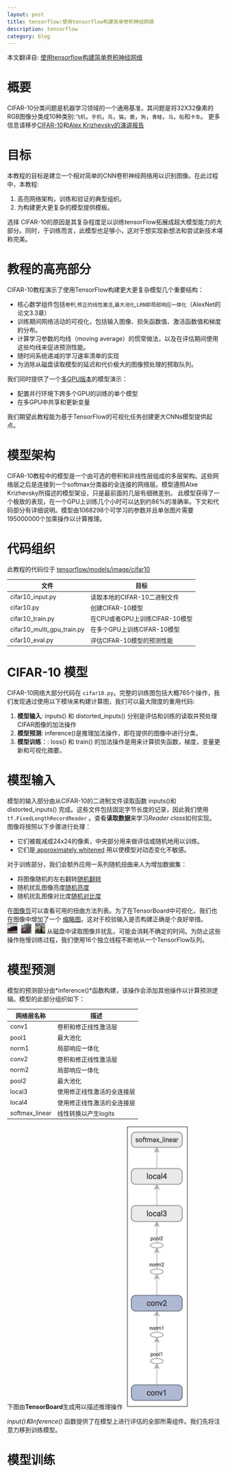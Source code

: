```yaml
---
layout: post
title: tensorflow:使用tensorflow构建简单卷积神经网络
description: tensorflow
category: blog
---
```


本文翻译自: [使用tensorflow构建简单卷积神经网络](https://www.tensorflow.org/versions/r0.10/tutorials/deep_cnn/index.html)

# 概要
CIFAR-10分类问题是机器学习领域的一个通用基准，其问题是将32X32像素的RGB图像分类成10种类别:`飞机`，`手机`，`鸟`，`猫`，`鹿`，`狗`，`青蛙`，`马`，`船`和`卡车`。
更多信息请移步[CIFAR-10](http://www.cs.toronto.edu/~kriz/cifar.html)和[Alex Krizhevsky的演讲报告](http://www.cs.toronto.edu/~kriz/learning-features-2009-TR.pdf)

# 目标
本教程的目标是建立一个相对简单的CNN卷积神经网络用以识别图像。在此过程中，本教程:
1. 高亮网络架构，训练和验证的典型组织。
2. 为构建更大更复杂的模型提供模板。

选择 CIFAR-10的原因是其复杂程度足以训练tensorFlow拓展成超大模型能力的大部分。同时，于训练而言，此模型也足够小，这对于想实现新想法和尝试新技术堪称完美。

# 教程的高亮部分
  CIFAR-10教程演示了使用TensorFlow构建更大更复杂模型几个重要结构：
  + 核心数学组件包括`卷积`,`修正的线性激活`,`最大池化`,`LRN即局部响应一体化`（AlexNet的论文3.3章）
  + 训练期间网络活动的可视化，包括输入图像、损失函数值、激活函数值和梯度的分布。
  + 计算学习参数的均线（moving average）的惯常做法，以及在评估期间使用这些均线来促进预测性能。
  + 随时间系统递减的学习速率清单的实现
  + 为消除从磁盘读取模型的延迟和代价极大的图像预处理的预取队列。

 我们同时提供了一个[多GPU版本](https://www.tensorflow.org/versions/r0.10/tutorials/deep_cnn/index.html#training-a-model-using-multiple-gpu-cards)的模型演示：
 + 配置并行环境下跨多个GPU的训练的单个模型
 + 在多GPU中共享和更新变量

 我们期望此教程能为基于TensorFlow的可视化任务创建更大CNNs模型提供起点。

 # 模型架构

  CIFAR-10教程中的模型是一个由可选的卷积和非线性层组成的多层架构。这些网络层之后是连接到一个softmax分类器的全连接的网络层。模型遵照Alxe Krizhevsky所描述的模型架设，只是最前面的几层有细微差别。
   此模型获得了一个极致的表现，在一个GPU上训练几个小时可以达到约86%的准确率。下文和代码部分有详细说明。模型由1068298个可学习的参数并且单张图片需要195000000个加乘操作以计算推理。

# 代码组织

 此教程的代码位于 [tensorflow/models/image/cifar10](https://www.tensorflow.org/code/tensorflow/models/image/cifar10/)

 文件|目标
 ---|---
 cifar10_input.py|读取本地的CIFAR-10二进制文件
 cifar10.py|创建CIFAR-10模型
 cifar10_train.py|在CPU或者GPU上训练CIFAR-10模型
 cifar10_multi_gpu_train.py|在多个GPU上训练CIFAR-10模型
 cifar10_eval.py	|评估CIFAR-10模型的预测性能

 # CIFAR-10 模型

  CIFAR-10网络大部分代码在 `cifar10.py`。完整的训练图包括大概765个操作，我们发现通过使用以下模块来构建计算图，我们可以最大限度的重用代码:
 1. **模型输入**: inputs() 和 distorted_inputs() 分别是评估和训练的读取并预处理CIFAR图像的加法操作
 2. **模型预测**: inference()是推理加法操作，即在提供的图像中进行分类。
 3. **模型训练**：: loss() 和 train() 的加法操作是用来计算损失函数，梯度，变量更新和可视化摘要。

 # 模型输入

  模型的输入部分由从CIFAR-10的二进制文件读取函数 inputs()和distorted_inputs() 完成。这些文件包括固定字节长度的记录，因此我们使用`tf.FixedLengthRecordReader` 。查看**读取数据**来学习*Reader class*如何实现。
  图像将按照以下步骤进行处理：
  + 它们被裁减成24x24的像素，中央部分用来做评估或随机地用以训练。
  + 它们是[ approximately whitened](https://www.tensorflow.org/versions/r0.10/api_docs/python/image.html#per_image_whitening) 用以使模型对动态变化不敏感。

  对于训练部分，我们会额外应用一系列随机扭曲来人为增加数据集：
  + 将图像随机的左右翻转[随机翻转](https://www.tensorflow.org/versions/r0.10/api_docs/python/image.html#random_flip_left_right)
  + 随机扰乱图像亮度[随机亮度](https://www.tensorflow.org/versions/r0.10/api_docs/python/image.html#random_brightness)
  + 随机扰乱图像对比度[随机对比度](https://www.tensorflow.org/versions/r0.10/api_docs/python/image.html#random_contrast)

在[图像页](https://www.tensorflow.org/versions/r0.10/api_docs/python/image.html)可以查看可用的扭曲方法列表。为了在TensorBoard中可视化，我们也在图像中增加了一个 [缩略图](https://www.tensorflow.org/versions/r0.10/api_docs/python/image.html)。这对于校验输入是否构建正确是个良好举措。
![](/images/blog/cifar_image_summary.png)
从磁盘中读取图像并扰乱，可能会消耗不确定的时间。为防止这些操作拖慢训练过程，我们使用16个独立线程不断地从一个TensorFlow队列。

# 模型预测

 模型的预测部分由*inference()*函数构建，该操作会添加其他操作以计算预测逻辑。模型的此部分组织如下：

 网络层名称| 描述
 -----|------
 conv1|卷积和修正线性激活层
 pool1|最大池化
 norm1|局部响应一体化
 conv2|卷积和修正线性激活层
 norm2|局部响应一体化
 pool2|最大池化
 local3|使用修正线性激活的全连接层
 local4|使用修正线性激活的全连接层
 softmax_linear|线性转换以产生logits

 下图由**TensorBoard**生成用以描述推理操作
 ![推理操作](/images/blog/cifar_graph.png)

 *input()*和*inference()* 函数提供了在模型上进行评估的全部所需组件。我们先将注意力移到训练模型。

 # 模型训练
